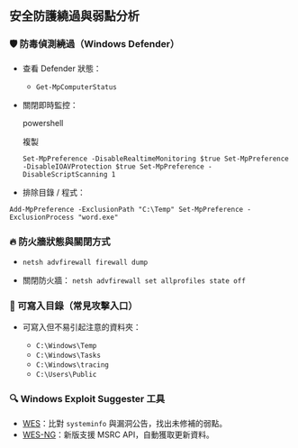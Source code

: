 ## 安全防護繞過與弱點分析

### 🛡️ 防毒偵測繞過（Windows Defender）

- 查看 Defender 狀態：
    
    - `Get-MpComputerStatus`
        
- 關閉即時監控：
    
    powershell
    
    複製
    
    `Set-MpPreference -DisableRealtimeMonitoring $true Set-MpPreference -DisableIOAVProtection $true Set-MpPreference -DisableScriptScanning 1`
    
- 排除目錄 / 程式：
    
```
Add-MpPreference -ExclusionPath "C:\Temp" Set-MpPreference -ExclusionProcess "word.exe"
```

### 🔥 防火牆狀態與關閉方式

- `netsh advfirewall firewall dump`
    
- 關閉防火牆：
    `netsh advfirewall set allprofiles state off`
    

### 🧾 可寫入目錄（常見攻擊入口）

- 可寫入但不易引起注意的資料夾：

    - `C:\Windows\Temp`
    - `C:\Windows\Tasks`
    - `C:\Windows\tracing`
    - `C:\Users\Public`
        

### 🔍 Windows Exploit Suggester 工具

- [WES](https://github.com/AonCyberLabs/Windows-Exploit-Suggester)：比對 `systeminfo` 與漏洞公告，找出未修補的弱點。
- [WES-NG](https://github.com/bitsadmin/wesng)：新版支援 MSRC API，自動獲取更新資料。